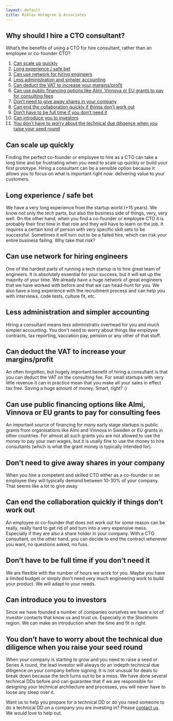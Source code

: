 ```yaml
---
layout: default
title: Niklas Holmgren & Associates
---
```


## Why should I hire a CTO consultant?

What’s the benefits of using a CTO for hire consultant, rather than an employee or co-founder CTO?

1. [Can scale up quickly](#can-scale-up-quickly)
2. [Long experience / safe bet](#long-experience--safe-bet)
3. [Can use network for hiring engineers](#can-use-network-for-hiring-engineers)
4. [Less administration and simpler accounting](#less-administration-and-simpler-accounting)
5. [Can deduct the VAT to increase your margins/profit](#can-deduct-the-vat-to-increase-your-marginsprofit)
6. [Can use public financing options like Almi, Vinnova or EU grants to pay for consulting fees](#can-use-public-financing-options-like-almi-vinnova-or-eu-grants-to-pay-for-consulting-fees)
7. [Don’t need to give away shares in your company](#dont-need-to-give-away-shares-in-your-company)
8. [Can end the collaboration quickly if things don’t work out](#can-end-the-collaboration-quickly-if-things-dont-work-out)
9. [Don’t have to be full time if you don’t need it](#dont-have-to-be-full-time-if-you-dont-need-it)
10. [Can introduce you to investors](#can-introduce-you-to-investors)
11. [You don’t have to worry about the technical due diligence when you raise your seed round](#you-dont-have-to-worry-about-the-technical-due-diligence-when-you-raise-your-seed-round)

## Can scale up quickly
Finding the perfect co-founder or employee to hire as a CTO can take a long time and be frustrating when you need to scale up quickly or build your first prototype. Hiring a consultant can be a sensible option because it allows you to focus on what is important right now: delivering value to your customers.

## Long experience / safe bet
We have a very long experience from the startup world (+15 years). We know not only the tech parts, but also the business side of things, very, very well. On the other hand, when you find a co-founder or employee CTO it is probably their first time in that role and they will have to learn on the job. It requires a certain kind of person with very specific skill sets to be successful. Sometimes it will turn out to be a failed hire, which can risk your entire business failing. Why take that risk? 

## Can use network for hiring engineers
One of the hardest parts of running a tech startup is to hire great team of engineers. It is absolutely essential for your success, but it will eat up the majority of your time. We already have a huge network of great engineers that we have worked with before and that we can head-hunt for you. We also have a long experience with the recruitment process and can help you with interviews, code tests, culture fit, etc.

## Less administration and simpler accounting
Hiring a consultant means less administrativ overhead for you and much simpler accounting. You don't need to worry about things like employee contracts, tax reporting, vaccation pay, pension or any other of that stuff.

## Can deduct the VAT to increase your margins/profit
An often forgotten, but hugely important benefit of hiring a consultant is that you can deduct the VAT on the consulting fee. For small startups with very little revenue it can in practice mean that you make all your sales in effect tax free. Saving a huge amount of money. Smart, right? :)

## Can use public financing options like Almi, Vinnova or EU grants to pay for consulting fees
An important source of financing for many early stage startups is public grants from organisations like Almi and Vinnova in Sweden or EU grants in other countries. For almost all such grants you are not allowed to use the money to pay your own wages, but it is usally fine to use the money to hire consultants (which is what the grant money is typically intended for).

## Don’t need to give away shares in your company
When you hire a competent and skilled CTO either as a co-founder or an employee they will typically demand between 10-30% of your company. That seems like a lot to give away.

## Can end the collaboration quickly if things don’t work out
An employee or co-founder that does not work out for some reason can be really, really hard to get rid of and turn into a very expensive mess. Especially if they are also a share holder in your company. With a CTO consultant, on the other hand, you can decide to end the contract whenever you want, no questions asked, no fuss.

## Don’t have to be full time if you don’t need it
We are flexible with the number of hours we work for you. Maybe you have a limited budget or simply don't need very much engineering work to build your product. We will adapt to your needs.

## Can introduce you to investors
Since we have founded a number of companies ourselves we have a lot of investor contacts that know us and trust us. Especially in the Stockholm region. We can make an introduction when the time and fit is right.

## You don’t have to worry about the technical due diligence when you raise your seed round
When your company is starting to grow and you need to raise a seed or Series A round, the lead investor will always do an indepth technical due dilligence on your company before signing. It is not unusual for deals to break down because the tech turns out to be a mess. We have done several technical DDs before and can guarantee that if we are responsible for designing your technical architecture and processes, you will never have to loose any sleep over it.

Want us to help you prepare for a technical DD or do you need someone to do a technical DD on a company you are investing in? Please [contact us](mailto:info@niklasholmgren.com). We would love to help out.
